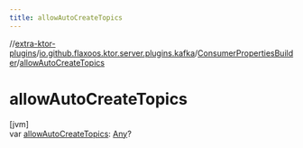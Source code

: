 ```yaml
---
title: allowAutoCreateTopics
---
```

//[extra-ktor-plugins](../../../index.md)/[io.github.flaxoos.ktor.server.plugins.kafka](../index.md)/[ConsumerPropertiesBuilder](index.md)/[allowAutoCreateTopics](allow-auto-create-topics.md)



# allowAutoCreateTopics



[jvm]\
var [allowAutoCreateTopics](allow-auto-create-topics.md): [Any](https://kotlinlang.org/api/latest/jvm/stdlib/kotlin/-any/index.md)?




